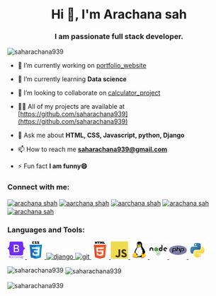 <h1 align="center">Hi 👋, I'm Arachana sah</h1>
<h3 align="center">I am passionate full stack developer.</h3>

<p align="left"> <img src="https://komarev.com/ghpvc/?username=saharachana939&label=Profile%20views&color=0e75b6&style=flat" alt="saharachana939" /> </p>

- 🔭 I’m currently working on [portfolio_website](https://github.com/saharachana939/portfolio_website)

- 🌱 I’m currently learning **Data science**

- 👯 I’m looking to collaborate on [calculator_project](https://github.com/saharachana939/Calculator_project)

- 👨‍💻 All of my projects are available at [https://github.com/saharachana939](https://github.com/saharachana939)

- 💬 Ask me about **HTML, CSS, Javascript, python, Django**

- 📫 How to reach me **saharachana939@gmail.com**

- ⚡ Fun fact **I am funny😄**

<h3 align="left">Connect with me:</h3>
<p align="left">
<a href="https://linkedin.com/in/arachana shah" target="blank"><img align="center" src="https://raw.githubusercontent.com/rahuldkjain/github-profile-readme-generator/master/src/images/icons/Social/linked-in-alt.svg" alt="arachana shah" height="30" width="40" /></a>
<a href="https://fb.com/aarchana shah" target="blank"><img align="center" src="https://raw.githubusercontent.com/rahuldkjain/github-profile-readme-generator/master/src/images/icons/Social/facebook.svg" alt="aarchana shah" height="30" width="40" /></a>
<a href="https://instagram.com/aarchana shah" target="blank"><img align="center" src="https://raw.githubusercontent.com/rahuldkjain/github-profile-readme-generator/master/src/images/icons/Social/instagram.svg" alt="aarchana shah" height="30" width="40" /></a>
<a href="https://www.youtube.com/c/arachana sah" target="blank"><img align="center" src="https://raw.githubusercontent.com/rahuldkjain/github-profile-readme-generator/master/src/images/icons/Social/youtube.svg" alt="arachana sah" height="30" width="40" /></a>
<a href="https://auth.geeksforgeeks.org/user/arachana sah" target="blank"><img align="center" src="https://raw.githubusercontent.com/rahuldkjain/github-profile-readme-generator/master/src/images/icons/Social/geeks-for-geeks.svg" alt="arachana sah" height="30" width="40" /></a>
</p>

<h3 align="left">Languages and Tools:</h3>
<p align="left"> <a href="https://getbootstrap.com" target="_blank" rel="noreferrer"> <img src="https://raw.githubusercontent.com/devicons/devicon/master/icons/bootstrap/bootstrap-plain-wordmark.svg" alt="bootstrap" width="40" height="40"/> </a> <a href="https://www.w3schools.com/css/" target="_blank" rel="noreferrer"> <img src="https://raw.githubusercontent.com/devicons/devicon/master/icons/css3/css3-original-wordmark.svg" alt="css3" width="40" height="40"/> </a> <a href="https://www.djangoproject.com/" target="_blank" rel="noreferrer"> <img src="https://cdn.worldvectorlogo.com/logos/django.svg" alt="django" width="40" height="40"/> </a> <a href="https://git-scm.com/" target="_blank" rel="noreferrer"> <img src="https://www.vectorlogo.zone/logos/git-scm/git-scm-icon.svg" alt="git" width="40" height="40"/> </a> <a href="https://www.w3.org/html/" target="_blank" rel="noreferrer"> <img src="https://raw.githubusercontent.com/devicons/devicon/master/icons/html5/html5-original-wordmark.svg" alt="html5" width="40" height="40"/> </a> <a href="https://developer.mozilla.org/en-US/docs/Web/JavaScript" target="_blank" rel="noreferrer"> <img src="https://raw.githubusercontent.com/devicons/devicon/master/icons/javascript/javascript-original.svg" alt="javascript" width="40" height="40"/> </a> <a href="https://www.linux.org/" target="_blank" rel="noreferrer"> <img src="https://raw.githubusercontent.com/devicons/devicon/master/icons/linux/linux-original.svg" alt="linux" width="40" height="40"/> </a> <a href="https://nodejs.org" target="_blank" rel="noreferrer"> <img src="https://raw.githubusercontent.com/devicons/devicon/master/icons/nodejs/nodejs-original-wordmark.svg" alt="nodejs" width="40" height="40"/> </a> <a href="https://www.php.net" target="_blank" rel="noreferrer"> <img src="https://raw.githubusercontent.com/devicons/devicon/master/icons/php/php-original.svg" alt="php" width="40" height="40"/> </a> <a href="https://www.python.org" target="_blank" rel="noreferrer"> <img src="https://raw.githubusercontent.com/devicons/devicon/master/icons/python/python-original.svg" alt="python" width="40" height="40"/> </a> </p>

<p><img align="left" src="https://github-readme-stats.vercel.app/api/top-langs?username=saharachana939&show_icons=true&locale=en&layout=compact" alt="saharachana939" /></p>

<p>&nbsp;<img align="center" src="https://github-readme-stats.vercel.app/api?username=saharachana939&show_icons=true&locale=en" alt="saharachana939" /></p>

<p><img align="center" src="https://github-readme-streak-stats.herokuapp.com/?user=saharachana939&" alt="saharachana939" /></p>

